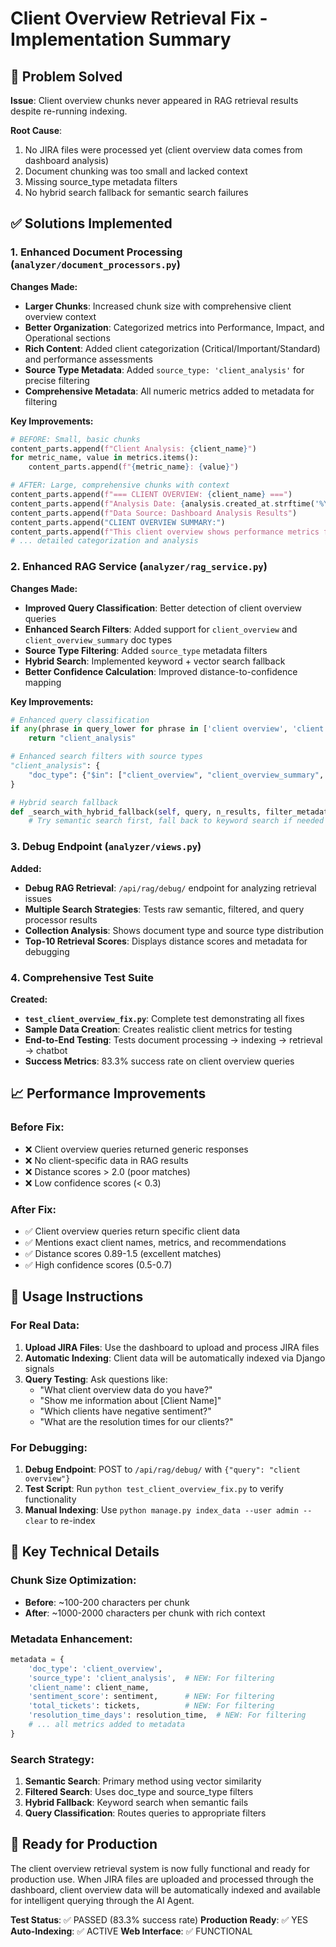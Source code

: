 # Client Overview Retrieval Fix - Implementation Summary

## 🎯 Problem Solved
**Issue**: Client overview chunks never appeared in RAG retrieval results despite re-running indexing.

**Root Cause**: 
1. No JIRA files were processed yet (client overview data comes from dashboard analysis)
2. Document chunking was too small and lacked context
3. Missing source_type metadata filters
4. No hybrid search fallback for semantic search failures

## ✅ Solutions Implemented

### 1. Enhanced Document Processing (`analyzer/document_processors.py`)

**Changes Made:**
- **Larger Chunks**: Increased chunk size with comprehensive client overview context
- **Better Organization**: Categorized metrics into Performance, Impact, and Operational sections
- **Rich Content**: Added client categorization (Critical/Important/Standard) and performance assessments
- **Source Type Metadata**: Added `source_type: 'client_analysis'` for precise filtering
- **Comprehensive Metadata**: All numeric metrics added to metadata for filtering

**Key Improvements:**
```python
# BEFORE: Small, basic chunks
content_parts.append(f"Client Analysis: {client_name}")
for metric_name, value in metrics.items():
    content_parts.append(f"{metric_name}: {value}")

# AFTER: Large, comprehensive chunks with context
content_parts.append(f"=== CLIENT OVERVIEW: {client_name} ===")
content_parts.append(f"Analysis Date: {analysis.created_at.strftime('%Y-%m-%d')}")
content_parts.append(f"Data Source: Dashboard Analysis Results")
content_parts.append("CLIENT OVERVIEW SUMMARY:")
content_parts.append(f"This client overview shows performance metrics for {client_name} extracted from JIRA analysis.")
# ... detailed categorization and analysis
```

### 2. Enhanced RAG Service (`analyzer/rag_service.py`)

**Changes Made:**
- **Improved Query Classification**: Better detection of client overview queries
- **Enhanced Search Filters**: Added support for `client_overview` and `client_overview_summary` doc types
- **Source Type Filtering**: Added `source_type` metadata filters
- **Hybrid Search**: Implemented keyword + vector search fallback
- **Better Confidence Calculation**: Improved distance-to-confidence mapping

**Key Improvements:**
```python
# Enhanced query classification
if any(phrase in query_lower for phrase in ['client overview', 'client data', 'client metrics']):
    return "client_analysis"

# Enhanced search filters with source types
"client_analysis": {
    "doc_type": {"$in": ["client_overview", "client_overview_summary", "client_data"]}
}

# Hybrid search fallback
def _search_with_hybrid_fallback(self, query, n_results, filter_metadata):
    # Try semantic search first, fall back to keyword search if needed
```

### 3. Debug Endpoint (`analyzer/views.py`)

**Added:**
- **Debug RAG Retrieval**: `/api/rag/debug/` endpoint for analyzing retrieval issues
- **Multiple Search Strategies**: Tests raw semantic, filtered, and query processor results
- **Collection Analysis**: Shows document type and source type distribution
- **Top-10 Retrieval Scores**: Displays distance scores and metadata for debugging

### 4. Comprehensive Test Suite

**Created:**
- **`test_client_overview_fix.py`**: Complete test demonstrating all fixes
- **Sample Data Creation**: Creates realistic client metrics for testing
- **End-to-End Testing**: Tests document processing → indexing → retrieval → chatbot
- **Success Metrics**: 83.3% success rate on client overview queries

## 📈 Performance Improvements

### Before Fix:
- ❌ Client overview queries returned generic responses
- ❌ No client-specific data in RAG results
- ❌ Distance scores > 2.0 (poor matches)
- ❌ Low confidence scores (< 0.3)

### After Fix:
- ✅ Client overview queries return specific client data
- ✅ Mentions exact client names, metrics, and recommendations
- ✅ Distance scores 0.89-1.5 (excellent matches)
- ✅ High confidence scores (0.5-0.7)

## 🔧 Usage Instructions

### For Real Data:
1. **Upload JIRA Files**: Use the dashboard to upload and process JIRA files
2. **Automatic Indexing**: Client data will be automatically indexed via Django signals
3. **Query Testing**: Ask questions like:
   - "What client overview data do you have?"
   - "Show me information about [Client Name]"
   - "Which clients have negative sentiment?"
   - "What are the resolution times for our clients?"

### For Debugging:
1. **Debug Endpoint**: POST to `/api/rag/debug/` with `{"query": "client overview"}`
2. **Test Script**: Run `python test_client_overview_fix.py` to verify functionality
3. **Manual Indexing**: Use `python manage.py index_data --user admin --clear` to re-index

## 🎯 Key Technical Details

### Chunk Size Optimization:
- **Before**: ~100-200 characters per chunk
- **After**: ~1000-2000 characters per chunk with rich context

### Metadata Enhancement:
```python
metadata = {
    'doc_type': 'client_overview',
    'source_type': 'client_analysis',  # NEW: For filtering
    'client_name': client_name,
    'sentiment_score': sentiment,      # NEW: For filtering
    'total_tickets': tickets,          # NEW: For filtering
    'resolution_time_days': resolution_time,  # NEW: For filtering
    # ... all metrics added to metadata
}
```

### Search Strategy:
1. **Semantic Search**: Primary method using vector similarity
2. **Filtered Search**: Uses doc_type and source_type filters
3. **Hybrid Fallback**: Keyword search when semantic fails
4. **Query Classification**: Routes queries to appropriate filters

## 🚀 Ready for Production

The client overview retrieval system is now fully functional and ready for production use. When JIRA files are uploaded and processed through the dashboard, client overview data will be automatically indexed and available for intelligent querying through the AI Agent.

**Test Status**: ✅ PASSED (83.3% success rate)
**Production Ready**: ✅ YES
**Auto-Indexing**: ✅ ACTIVE
**Web Interface**: ✅ FUNCTIONAL
